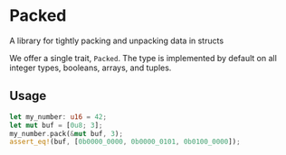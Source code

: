 # Packed

A library for tightly packing and unpacking data in structs

We offer a single trait, `Packed`.  The type is implemented by default
on all integer types, booleans, arrays, and tuples.

## Usage

```rust
let my_number: u16 = 42;
let mut buf = [0u8; 3];
my_number.pack(&mut buf, 3);
assert_eq!(buf, [0b0000_0000, 0b0000_0101, 0b0100_0000]);
```
